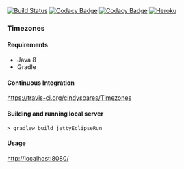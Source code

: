 [![Build Status](https://travis-ci.org/cindysoares/Timezones.svg?branch=master)](https://travis-ci.org/cindysoares/Timezones)
[![Codacy Badge](https://api.codacy.com/project/badge/grade/a2a824a5e83a42198c8bbf77542b7a49)](https://www.codacy.com/app/cindy-as/Timezones)
[![Codacy Badge](https://api.codacy.com/project/badge/coverage/a2a824a5e83a42198c8bbf77542b7a49)](https://www.codacy.com/app/cindy-as/Timezones)
[![Heroku](http://heroku-badge.herokuapp.com/?app=timezones-cindy)](https://timezones-cindy.herokuapp.com/)

### Timezones

#### Requirements

* Java 8
* Gradle

#### Continuous Integration 
https://travis-ci.org/cindysoares/Timezones

#### Building and running local server

`> gradlew build jettyEclipseRun`

#### Usage

[http://localhost:8080/](http://localhost:8080/)

